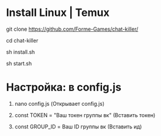 # Install Linux | Temux

git clone https://github.com/Forme-Games/chat-killer/

cd chat-killer 

sh install.sh

sh start.sh

# Настройка: в config.js

1. nano config.js (Открывает config.js)

2. const TOKEN = "Ваш токен группы вк" (Вставить токен)

3. const GROUP_ID = Ваш ID группы вк (Вставить ид)
